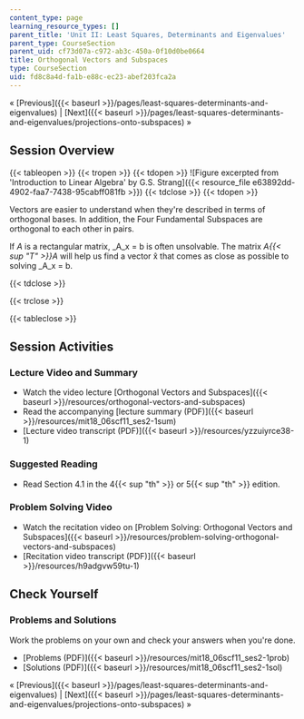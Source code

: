 ```yaml
---
content_type: page
learning_resource_types: []
parent_title: 'Unit II: Least Squares, Determinants and Eigenvalues'
parent_type: CourseSection
parent_uid: cf73d07a-c972-ab3c-450a-0f10d0be0664
title: Orthogonal Vectors and Subspaces
type: CourseSection
uid: fd8c8a4d-fa1b-e88c-ec23-abef203fca2a
---
```


« [Previous]({{< baseurl >}}/pages/least-squares-determinants-and-eigenvalues) | [Next]({{< baseurl >}}/pages/least-squares-determinants-and-eigenvalues/projections-onto-subspaces) »

Session Overview
----------------

{{< tableopen >}}
{{< tropen >}}
{{< tdopen >}}
![Figure excerpted from 'Introduction to Linear Algebra' by G.S. Strang]({{< resource_file e63892dd-4902-faa7-7438-95cabff081fb >}})
{{< tdclose >}}
{{< tdopen >}}


Vectors are easier to understand when they're described in terms of orthogonal bases. In addition, the Four Fundamental Subspaces are orthogonal to each other in pairs.

If _A_ is a rectangular matrix, _A_x = b is often unsolvable. The matrix _A{{< sup "T" >}}A_ will help us find a vector x̂ that comes as close as possible to solving _A_x = b.


{{< tdclose >}}

{{< trclose >}}

{{< tableclose >}}

Session Activities
------------------

### Lecture Video and Summary

*   Watch the video lecture [Orthogonal Vectors and Subspaces]({{< baseurl >}}/resources/orthogonal-vectors-and-subspaces)
*   Read the accompanying [lecture summary (PDF)]({{< baseurl >}}/resources/mit18_06scf11_ses2-1sum)
*   [Lecture video transcript (PDF)]({{< baseurl >}}/resources/yzzuiyrce38-1)

### Suggested Reading

*   Read Section 4.1 in the 4{{< sup "th" >}} or 5{{< sup "th" >}} edition.

### Problem Solving Video

*   Watch the recitation video on [Problem Solving: Orthogonal Vectors and Subspaces]({{< baseurl >}}/resources/problem-solving-orthogonal-vectors-and-subspaces)
*   [Recitation video transcript (PDF)]({{< baseurl >}}/resources/h9adgvw59tu-1)

Check Yourself
--------------

### Problems and Solutions

Work the problems on your own and check your answers when you're done.

*   [Problems (PDF)]({{< baseurl >}}/resources/mit18_06scf11_ses2-1prob)
*   [Solutions (PDF)]({{< baseurl >}}/resources/mit18_06scf11_ses2-1sol)

« [Previous]({{< baseurl >}}/pages/least-squares-determinants-and-eigenvalues) | [Next]({{< baseurl >}}/pages/least-squares-determinants-and-eigenvalues/projections-onto-subspaces) »